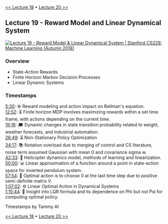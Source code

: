 [<< Lecture 18](lecture_18.md) • [Lecture 20 >>](lecture_20.md)
## Lecture 19 - Reward Model and Linear Dynamical System

[![Lecture 19 - Reward Model & Linear Dynamical System | Stanford CS229: Machine Learning (Autumn 2018)](https://markdown-videos-api.jorgenkh.no/url?url=https%3A%2F%2Fwww.youtube.com%2Fwatch%3Fv%3D0rt2CsEQv6U%26list%3DPLoROMvodv4rMiGQp3WXShtMGgzqpfVfbU%26index%3D19)](https://www.youtube.com/watch?v=0rt2CsEQv6U&list=PLoROMvodv4rMiGQp3WXShtMGgzqpfVfbU&index=19)

### Overview

* State-Action Rewards
* Finite Horizon Markov Decision Processes
* Linear Dynamic Systems

### Timestamps
  
[5:30](https://youtu.be/0rt2CsEQv6U?si=sGaBJFhKyCfQsQz2&t=330): ⚙️ Reward modeling and action impact on Bellman's equation.  
[12:52](https://youtu.be/0rt2CsEQv6U?si=sGaBJFhKyCfQsQz2&t=772): ⏳ Finite horizon MDP involves maximizing rewards within a set time frame, with actions depending on the current time.  
[19:16](https://youtu.be/0rt2CsEQv6U?si=sGaBJFhKyCfQsQz2&t=1156): 🎓 Dynamic changes in state transition probability related to weight, weather forecasts, and industrial automation.  
[26:49](https://youtu.be/0rt2CsEQv6U?si=sGaBJFhKyCfQsQz2&t=1609): ⏳ Non-Stationary Policy Optimization  
[34:17](https://youtu.be/0rt2CsEQv6U?si=sGaBJFhKyCfQsQz2&t=2057): 📚 Notation overload due to merging of control and CS literature, noise term assumed Gaussian with mean 0 and covariance sigma w.  
[42:33](https://youtu.be/0rt2CsEQv6U?si=sGaBJFhKyCfQsQz2&t=2553): 🚁 Helicopter dynamics model, methods of learning and linearization.  
[50:00](https://youtu.be/0rt2CsEQv6U?si=sGaBJFhKyCfQsQz2&t=3000): 📊 Linear approximation of a function around a point in state-action space for inverted pendulum system.  
[57:54](https://youtu.be/0rt2CsEQv6U?si=sGaBJFhKyCfQsQz2&t=3474): 🧠 Optimal action is to choose 0 at the last time step due to positive semi-definite matrix V.  
[1:07:02](https://youtu.be/0rt2CsEQv6U?si=sGaBJFhKyCfQsQz2&t=4022): ⚙️ Linear Optimal Action in Dynamical Systems  
[1:15:44](https://youtu.be/0rt2CsEQv6U?si=sGaBJFhKyCfQsQz2&t=4544): 🧠 Insight into LQR formula and its dependence on Phi but not Psi for computing optimal policy.  

Timestamps by Tammy AI

[<< Lecture 18](lecture_18.md) • [Lecture 20 >>](lecture_20.md)